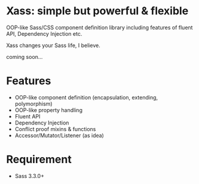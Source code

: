 Xass: simple but powerful & flexible
====================================

OOP-like Sass/CSS component definition library including features of fluent API, Dependency Injection etc.

Xass changes your Sass life, I believe.

coming soon...

Features
========

  * OOP-like component definition (encapsulation, extending, polymorphism)
  * OOP-like property handling
  * Fluent API
  * Dependency Injection
  * Conflict proof mixins & functions
  * Accessor/Mutator/Listener (as idea)

Requirement
===========

  * Sass 3.3.0+

